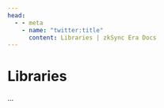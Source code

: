 ```yaml
---
head:
  - - meta
    - name: "twitter:title"
      content: Libraries | zkSync Era Docs
---
```


# Libraries

...
